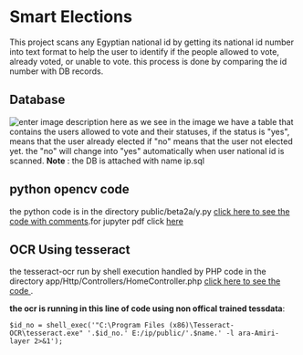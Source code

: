 # Smart Elections
This project scans any Egyptian national id by getting its national id number into text format to help the user to identify if the people allowed to vote, already voted, or unable to vote. this process is done by comparing the id number with DB records.
## Database
![enter image description here](https://i.ibb.co/LYG67Y6/Untitled.png)
as we see in the image we have a table that contains the users allowed to vote and their statuses, if the status is "yes", means that the user already elected if "no" means that the user not elected yet. the "no" will change into "yes" automatically when user national id is scanned.
**Note** : the DB is attached with name ip.sql
## python opencv code
the python code is in the directory public/beta2a/y.py [click here to see the code with comments](https://github.com/mmo7amed2010/smartElections/blob/master/public/beta2a/y.py).for jupyter pdf click [here](https://ufile.io/1cr461v0)
## OCR Using tesseract
the tesseract-ocr run by shell execution handled by PHP code in the directory app/Http/Controllers/HomeController.php [click here to see the code ](https://github.com/mmo7amed2010/smartElections/blob/master/app/Http/Controllers/HomeController.php).

 **the ocr is running in this line of code using non offical trained tessdata**:

    $id_no = shell_exec('"C:\Program Files (x86)\Tesseract-OCR\tesseract.exe" '.$id_no.' E:/ip/public/'.$name.' -l ara-Amiri-layer 2>&1');

